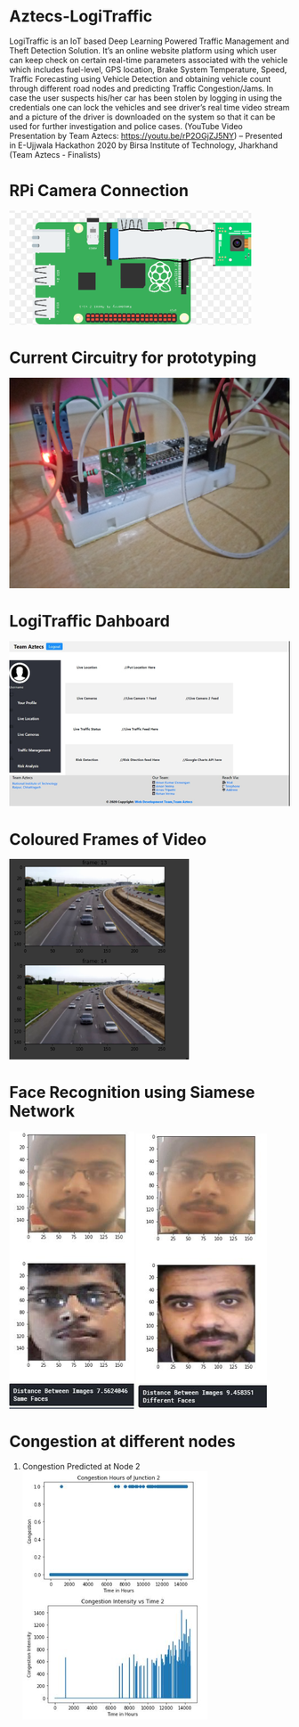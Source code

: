 # Aztecs-LogiTraffic
LogiTraffic is an IoT based Deep Learning Powered Traffic Management and Theft Detection Solution. It’s an online website platform using which user can keep check on certain real-time parameters associated with the vehicle which includes fuel-level, GPS location, Brake System Temperature, Speed, Traffic Forecasting using Vehicle Detection and obtaining vehicle count through different road nodes and predicting Traffic Congestion/Jams. In case the user suspects his/her car has been stolen by logging in using the credentials one can lock the vehicles and see driver’s real time video stream and a picture of the driver is downloaded on the system so that it can be used for further investigation and police cases. (YouTube Video Presentation by Team Aztecs: https://youtu.be/rP2OGjZJ5NY) – Presented in E-Ujjwala Hackathon 2020 by Birsa Institute of Technology, Jharkhand (Team Aztecs - Finalists)


# RPi Camera Connection
![Alt](https://github.com/amandewatnitrr/Aztecs-LogiTraffic/blob/master/Team%20Aztecs_LogiTraffic_E-Ujjwala%20Hackathon%202020/Connection_Rpi_and_cam.PNG)

# Current Circuitry for prototyping
![Alt](https://github.com/amandewatnitrr/Aztecs-LogiTraffic/blob/master/Team%20Aztecs_LogiTraffic_E-Ujjwala%20Hackathon%202020/IMG20200806081320.jpg)

# LogiTraffic Dahboard 
![Alt](https://github.com/amandewatnitrr/Aztecs-LogiTraffic/blob/master/Team%20Aztecs_LogiTraffic_E-Ujjwala%20Hackathon%202020/Logitraffic_Dashboard.PNG)

# Coloured Frames of Video
![Alt](https://github.com/amandewatnitrr/Aztecs-LogiTraffic/blob/master/Team%20Aztecs_LogiTraffic_E-Ujjwala%20Hackathon%202020/coloured_frames_car.PNG)

# Face Recognition using Siamese Network
![Alt](https://github.com/amandewatnitrr/Aztecs-LogiTraffic/blob/master/Team%20Aztecs_LogiTraffic_E-Ujjwala%20Hackathon%202020/Same_Faces.JPG)
![Alt](https://github.com/amandewatnitrr/Aztecs-LogiTraffic/blob/master/Team%20Aztecs_LogiTraffic_E-Ujjwala%20Hackathon%202020/Different%20Faces.JPG)

# Congestion at different nodes
1. Congestion Predicted at Node 2
![Alt](https://github.com/amandewatnitrr/Aztecs-LogiTraffic/blob/master/Team%20Aztecs_LogiTraffic_E-Ujjwala%20Hackathon%202020/Congestion_junc_2.JPG)
